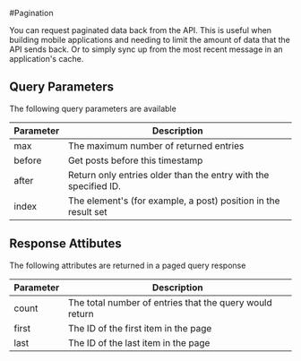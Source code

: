 #Pagination

You can request paginated data back from the API. This is useful when building mobile applications and needing to limit the amount of data that the API sends back. Or to simply sync up from the most recent message in an application's cache.
    
## Query Parameters

The following query parameters are available

Parameter | Description
--------- |  -----------
max       | The maximum number of returned entries
before    | Get posts before this timestamp
after     | Return only entries older than the entry with the specified ID.
index     | The element's (for example, a post) position in the result set

## Response Attibutes

The following attributes are returned in a paged query response

Parameter | Description
--------- |  -----------
count     | The total number of entries that the query would return
first     | The ID of the first item in the page
last      | The ID of the last item in the page
